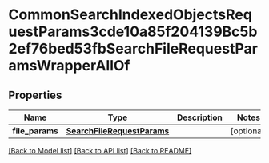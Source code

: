 # CommonSearchIndexedObjectsRequestParams3cde10a85f204139Bc5b2ef76bed53fbSearchFileRequestParamsWrapperAllOf


## Properties
Name | Type | Description | Notes
------------ | ------------- | ------------- | -------------
**file_params** | [**SearchFileRequestParams**](SearchFileRequestParams.md) |  | [optional] 

[[Back to Model list]](../README.md#documentation-for-models) [[Back to API list]](../README.md#documentation-for-api-endpoints) [[Back to README]](../README.md)


